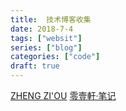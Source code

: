 ```yaml
---
title:  技术博客收集
date: 2018-7-4
tags: ["websit"]
series: ["blog"]
categories: ["code"]
draft: true
---
```


[ZHENG ZI'OU](https://orianna-zzo.github.io/)
[零壹軒·笔记](http://note.qidong.name/)




